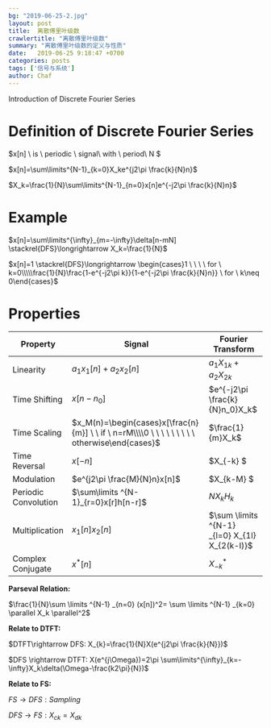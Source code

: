 ```yaml
---
bg: "2019-06-25-2.jpg"
layout: post
title:  离散傅里叶级数
crawlertitle: "离散傅里叶级数"
summary: "离散傅里叶级数的定义与性质"
date:   2019-06-25 9:18:47 +0700
categories: posts
tags: ['信号与系统']
author: Chaf
---
```


Introduction of Discrete  Fourier Series

# Definition of Discrete Fourier Series

$x[n] \ is \ periodic \ signal\ with \ period\ N $

$x[n]=\sum\limits^{N-1}_{k=0}X_ke^{j2\pi \frac{k}{N}n}$

$X_k=\frac{1}{N}\sum\limits^{N-1}_{n=0}x[n]e^{-j2\pi \frac{k}{N}n}$

# Example

$x[n]=\sum\limits^{\infty}_{m=-\infty}\delta[n-mN] \stackrel{DFS}\longrightarrow X_k=\frac{1}{N}$

$x[n]=1 \stackrel{DFS}\longrightarrow \begin{cases}1 \ \ \ \ for \ k=0\\\\\frac{1}{N}\frac{1-e^{-j2\pi k}}{1-e^{-j2\pi \frac{k}{N}n}} \ for \ k\neq 0\end{cases}$ 

# Properties

| Property             | Signal                                                       | Fourier Transform                              |
| -------------------- | ------------------------------------------------------------ | ---------------------------------------------- |
| Linearity            | $a_1x_1[n]+a_2x_2[n]$                                        | $a_1X_{1k}+a_2X_{2k}$                          |
| Time Shifting        | $x[n-n_0]$                                                   | $e^{-j2\pi \frac{k}{N}n_0}X_k$                 |
| Time Scaling         | $x_M(n)=\begin{cases}x[\frac{n}{m}] \ \ if \ n=rM\\\\0 \ \ \ \ \ \ \ \ \ otherwise\end{cases}$ | $\frac{1}{m}X_k$                               |
| Time Reversal        | $x[-n]$                                                      | $X_{-k} $                                      |
| Modulation           | $e^{j2\pi \frac{M}{N}n}x[n]$                                 | $X_{k-M} $                                     |
| Periodic Convolution | $\sum\limits ^{N-1}_{r=0}x[r]h[n-r]$                         | $NX_kH_k$                                      |
| Multiplication       | $x_1[n]x_2[n]$                                               | $\sum \limits ^{N-1} _{l=0} X_{1l} X_{2(k-l)}$ |
| Complex Conjugate    | $x^*[n]$                                                     | $X^*_{-k}$                                     |

**Parseval Relation:**

$\frac{1}{N}\sum \limits ^{N-1} _{n=0} (x[n])^2= \sum \limits ^{N-1} _{k=0} \parallel X_k \parallel^2$

**Relate to DTFT:**

$DTFT\rightarrow DFS: X_{k}=\frac{1}{N}X(e^{j2\pi \frac{k}{N}})$ 

$DFS \rightarrow DTFT: X(e^{j\Omega})=2\pi \sum\limits^{\infty}_{k=-\infty}X_k\delta(\Omega-\frac{k2\pi}{N})$

**Relate to FS:**

$FS\rightarrow DFS: Sampling$

$DFS \rightarrow FS: X_{ck}=X_{dk}$ 
